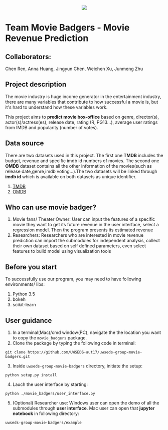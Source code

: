 <p align="center">
  <img src="http://www.thesoobproductions.co.uk/wp-content/uploads/2012/10/movie-money-film-reel.ju_.09.jpg">
</p>

# Team Movie Badgers - Movie Revenue Prediction

## Collaborators:
Chen Ren, Anna Huang, Jingyun Chen, Weichen Xu, Junmeng Zhu

## Project description

The movie industry is huge income generator in the entertainment industry, there are many variables that contribute to how successful a movie is, but it's hard to understand how these variables work. 

This project aims to **predict movie box-office** based on genre, director(s), actor(s)/actress(es), release date, rating (R, PG13...), average user ratings from IMDB and popularity (number of votes).  

## Data source
There are two datasets used in this project. The first one **TMDB** includes the budget, revenue and specific imdb id numbers of movies. The second one **OMDB** dataset contains all the other information of the movies(such as release date,genre,imdb voting...).The two datasets will be linked through **imdb id** which is available on both datasets as unique identifier.
1. [TMDB](https://www.themoviedb.org/?language=en)
2. [OMDB](http://www.omdbapi.com/)

## Who can use movie badger?
1. Movie fans/ Theater Owner: User can input the features of a specific movie they want to get its future revenue in the user interface, select a regression model. Then the program presents its estimated revenue
2. Researchers: Researchers who are interested in movie revenue prediction can import the submodules for independent analysis, collect their own dataset based on self defined parameters, even select features to build model using visualization tools

## Before you start
To successfully use our program, you may need to have following environments/ libs:
1. Python 3.5
2. bokeh
3. scikit-learn

## User guidance
1. In a terminal(Mac)/cmd window(PC), navigate the the location you want to copy the `movie_badgers` package.
2. Clone the package by typing the following code in terminal:
```
git clone https://github.com/UWSEDS-aut17/uwseds-group-movie-badgers.git
```
3. Inside `uwseds-group-movie-badgers` directory, initiate the setup:
```
python setup.py install
```
4. Lauch the user interface by starting:
```
python ./movie_badgers/user_interface.py
```
5. (Optional) Researcher use: Windows user can open the demo of all the submodules through **user interface**. Mac user can open that **jupyter notebook** in following directory:
```
uwseds-group-movie-badgers/example
```
